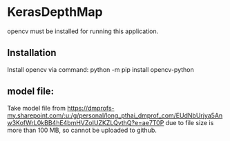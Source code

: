 # KerasDepthMap
opencv must be installed for running this application.
## Installation
Install opencv via command: python -m pip install opencv-python
## model file:
Take model file from https://dmprofs-my.sharepoint.com/:u:/g/personal/long_pthai_dmprof_com/EUdNbUrjya5Anw3KofWrL0kBB4hE4bmHVZoIUZKZLQvthQ?e=ae7T0P due to file size is more than 100 MB, so cannot be uploaded to github.
